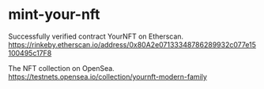 # mint-your-nft

Successfully verified contract YourNFT on Etherscan.\
https://rinkeby.etherscan.io/address/0x80A2e07133348786289932c077e15100495c17F8

The NFT collection on OpenSea.\
https://testnets.opensea.io/collection/yournft-modern-family

